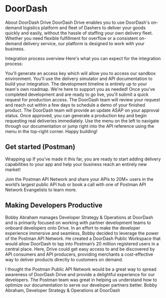 # DoorDash

About DoorDash Drive
DoorDash Drive enables you to use DoorDash's on-demand logistics platform and fleet of Dashers to deliver your goods quickly and easily, without the hassle of staffing your own delivery fleet. Whether you need flexible fulfillment for overflow or a consistent on-demand delivery service, our platform is designed to work with your business.


Integration process overview
Here's what you can expect for the integration process:

You'll generate an access key which will allow you to access our sandbox environment.
You'll use the delivery simulator and API documentation to build your integration. The development timeline is entirely up to your team's own roadmap. We're here to support you as needed!
Once you've completed development and are ready to go live, you'll submit a quick request for production access.
The DoorDash team will review your request and reach out within a few days to schedule a demo of your finished product.
The DoorDash team will provide an update ASAP on your approval status. Once approved, you can generate a production key and begin requesting real deliveries immediately.
Use the menu on the left to navigate through our documentation or jump right into the API reference using the menu in the top-right corner. Happy building!

## Get started (Postman)

Wrapping up
If you’ve made it this far, you are ready to start adding delivery capabilities to your app and help your business reach an entirely new market!

Join the Postman API Network and share your APIs to 20M+ users in the world’s largest public API hub or book a call with one of Postman API Network Evangelists to learn more.


## Making Developers Productive
Bobby Abraham manages Developer Strategy & Operations at DoorDash and is primarily focused on working with partner development teams to onboard developers onto Drive. In an effort to make the developer experience immersive and seamless, Bobby decided to leverage the power of the Postman API Network. He created a DoorDash Public Workspace that would allow DoorDash to tap into Postman’s 20 million registered users in a central place. Here, Drive could get easy access to and be discovered by API consumers and API producers, providing merchants a cost-effective way to deliver products directly to customers on demand.

I thought the Postman Public API Network would be a great way to spread awareness of DoorDash Drive and provide a delightful experience for our developers. The Postman team was great in helping us understand how to optimize our documentation to serve our developer partners better. Bobby Abraham, Developer Strategy & Operations at DoorDash
